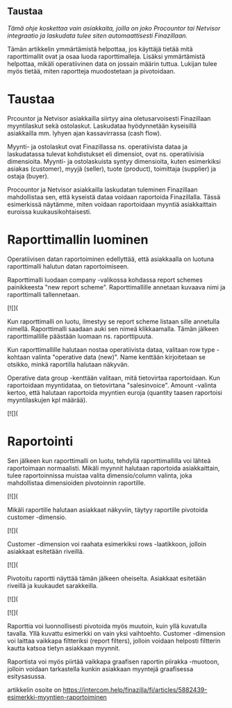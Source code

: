 ## Taustaa

*Tämä ohje koskettaa vain asiakkaita, joilla on joko Procountor tai Netvisor integraatio ja laskudata tulee siten automaattisesti Finazillaan.*

Tämän artikkelin ymmärtämistä helpottaa, jos käyttäjä tietää mitä raporttimallit ovat ja osaa luoda raporttimalleja. Lisäksi ymmärtämistä helpottaa, mikäli operatiivinen data on jossain määrin tuttua. Lukijan tulee myös tietää, miten raportteja muodostetaan ja pivotoidaan.

# Taustaa

Prcountor ja Netvisor asiakkailla siirtyy aina oletusarvoisesti Finazillaan myyntilaskut sekä ostolaskut. Laskudataa hyödynnetään kyseisillä asiakkailla mm. lyhyen ajan kassavirrassa (cash flow).

Myynti- ja ostolaskut ovat Finazillassa ns. operatiivista dataa ja laskudatassa tulevat kohdistukset eli dimensiot, ovat ns. operatiivisia dimensioita. Myynti- ja ostolaskuista syntyy dimensioita, kuten esimerkiksi asiakas (customer), myyjä (seller), tuote (product), toimittaja (supplier) ja ostaja (buyer).

Procountor ja Netvisor asiakkailla laskudatan tuleminen Finazillaan mahdollistaa sen, että kyseistä dataa voidaan raportoida Finazillalla. Tässä esimerkissä näytämme, miten voidaan raportoidaan myyntiä asiakkaittain euroissa kuukausikohtaisesti.

# Raporttimallin luominen

Operatiivisen datan raportoiminen edellyttää, että asiakkaalla on luotuna raporttimalli halutun datan raportoimiseen.

Raporttimalli luodaan company -valikossa kohdassa report schemes painikkeesta "new report scheme". Raporttimallille annetaan kuvaava nimi ja raporttimalli tallennetaan.

[![](

Kun raporttimalli on luotu, ilmestyy se report scheme listaan sille annetulla nimellä. Raporttimalli saadaan auki sen nimeä klikkaamalla. Tämän jälkeen raporttimallille päästään luomaan ns. raporttipuuta.

Kun raporttimallille halutaan nostaa operatiivista dataa, valitaan row type -kohtaan valinta "operative data (new)". Name kenttään kirjoitetaan se otsikko, minkä raportilla halutaan näkyvän.

Operative data group -kenttään valitaan, mitä tietovirtaa raportoidaan. Kun raportoidaan myyntidataa, on tietovirtana "salesinvoice". Amount -valinta kertoo, että halutaan raportoida myyntien euroja (quantity taasen raportoisi myyntilaskujen kpl määrää).

[![](

# Raportointi

Sen jälkeen kun raporttimalli on luotu, tehdyllä raporttimallilla voi lähteä raportoimaan normaalisti. Mikäli myynnit halutaan raportoida asiakkaittain, tulee raportoinnissa muistaa valita dimensio/column valinta, joka mahdollistaa dimensioiden pivotoinnin raportille.

[![](

Mikäli raportille halutaan asiakkaat näkyviin, täytyy raportille pivotoida customer -dimensio.

[![](

Customer -dimension voi raahata esimerkiksi rows -laatikkoon, jolloin asiakkaat esitetään riveillä.

[![](

Pivotoitu raportti näyttää tämän jälkeen oheiselta. Asiakkaat esitetään riveillä ja kuukaudet sarakkeilla.

[![](

[![](

Raporttia voi luonnollisesti pivotoida myös muutoin, kuin yllä kuvatulla tavalla. Yllä kuvattu esimerkki on vain yksi vaihtoehto. Customer -dimension voi laittaa vaikkapa filtteriksi (report filters), jolloin voidaan helposti filtterin kautta katsoa tietyn asiakkaan myynnit.

Raportista voi myös piirtää vaikkapa graafisen raportin piirakka -muotoon, jolloin voidaan tarkastella kunkin asiakkaan myyntejä graafisessa esitysasussa.



artikkelin osoite on https://intercom.help/finazilla/fi/articles/5882439-esimerkki-myyntien-raportoiminen

